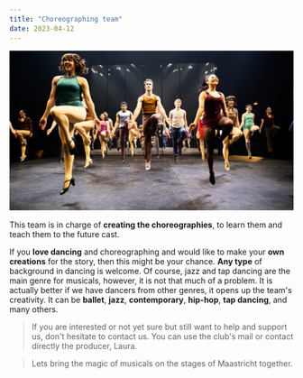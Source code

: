 ```yaml
---
title: "Choreographing team"
date: 2023-04-12
---
```


![My helpful screenshot](/assets/images/broadway22.jpeg)

This team is in charge of **creating the choreographies**, to learn them and teach them to the future cast.

If you **love dancing** and choreographing and would like to make your **own creations** for the story, then this might be your chance. **Any type** of background in dancing is welcome. Of course, jazz and tap dancing are the main genre for musicals, however, it is not that much of a problem. It is actually better if we have dancers from other genres, it opens up the team's creativity. It can be **ballet**, **jazz**, **contemporary**, **hip-hop**, **tap dancing**, and many others. 

>If you are interested or not yet sure but still want to help and support us, don't hesitate to contact us. You can use the club's mail or contact directly the producer, Laura. 

>Lets bring the magic of musicals on the stages of Maastricht together.

